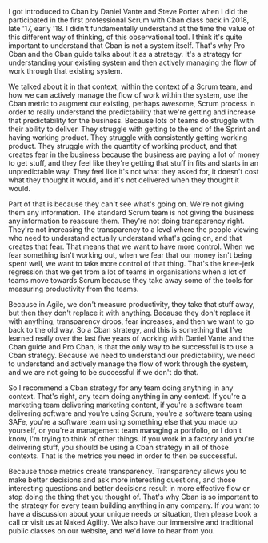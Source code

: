 I got introduced to Cban by Daniel Vante and Steve Porter when I did the participated in the first professional Scrum with Cban class back in 2018, late '17, early '18. I didn't fundamentally understand at the time the value of this different way of thinking, of this observational tool. I think it's quite important to understand that Cban is not a system itself. That's why Pro Cban and the Cban guide talks about it as a strategy. It's a strategy for understanding your existing system and then actively managing the flow of work through that existing system.

We talked about it in that context, within the context of a Scrum team, and how we can actively manage the flow of work within the system, use the Cban metric to augment our existing, perhaps awesome, Scrum process in order to really understand the predictability that we're getting and increase that predictability for the business. Because lots of teams do struggle with their ability to deliver. They struggle with getting to the end of the Sprint and having working product. They struggle with consistently getting working product. They struggle with the quantity of working product, and that creates fear in the business because the business are paying a lot of money to get stuff, and they feel like they're getting that stuff in fits and starts in an unpredictable way. They feel like it's not what they asked for, it doesn't cost what they thought it would, and it's not delivered when they thought it would.

Part of that is because they can't see what's going on. We're not giving them any information. The standard Scrum team is not giving the business any information to reassure them. They're not doing transparency right. They're not increasing the transparency to a level where the people viewing who need to understand actually understand what's going on, and that creates that fear. That means that we want to have more control. When we fear something isn't working out, when we fear that our money isn't being spent well, we want to take more control of that thing. That's the knee-jerk regression that we get from a lot of teams in organisations when a lot of teams move towards Scrum because they take away some of the tools for measuring productivity from the teams. 

Because in Agile, we don't measure productivity, they take that stuff away, but then they don't replace it with anything. Because they don't replace it with anything, transparency drops, fear increases, and then we want to go back to the old way. So a Cban strategy, and this is something that I've learned really over the last five years of working with Daniel Vante and the Cban guide and Pro Cban, is that the only way to be successful is to use a Cban strategy. Because we need to understand our predictability, we need to understand and actively manage the flow of work through the system, and we are not going to be successful if we don't do that. 

So I recommend a Cban strategy for any team doing anything in any context. That's right, any team doing anything in any context. If you're a marketing team delivering marketing content, if you're a software team delivering software and you're using Scrum, you're a software team using SAFe, you're a software team using something else that you made up yourself, or you're a management team managing a portfolio, or I don't know, I'm trying to think of other things. If you work in a factory and you're delivering stuff, you should be using a Cban strategy in all of those contexts. That is the metrics you need in order to then be successful. 

Because those metrics create transparency. Transparency allows you to make better decisions and ask more interesting questions, and those interesting questions and better decisions result in more effective flow or stop doing the thing that you thought of. That's why Cban is so important to the strategy for every team building anything in any company. If you want to have a discussion about your unique needs or situation, then please book a call or visit us at Naked Agility. We also have our immersive and traditional public classes on our website, and we'd love to hear from you.